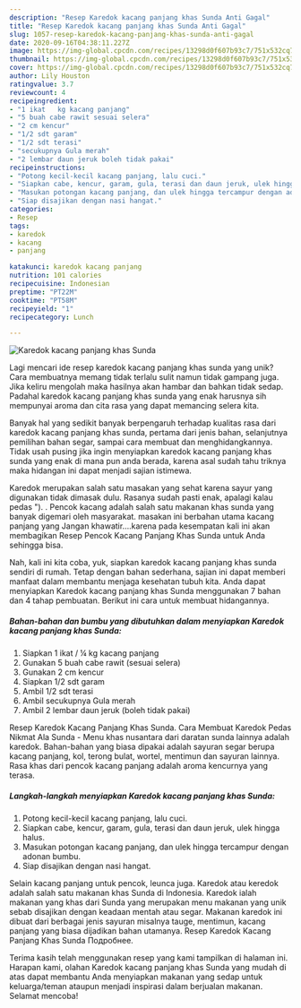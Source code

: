 ```yaml
---
description: "Resep Karedok kacang panjang khas Sunda Anti Gagal"
title: "Resep Karedok kacang panjang khas Sunda Anti Gagal"
slug: 1057-resep-karedok-kacang-panjang-khas-sunda-anti-gagal
date: 2020-09-16T04:38:11.227Z
image: https://img-global.cpcdn.com/recipes/13298d0f607b93c7/751x532cq70/karedok-kacang-panjang-khas-sunda-foto-resep-utama.jpg
thumbnail: https://img-global.cpcdn.com/recipes/13298d0f607b93c7/751x532cq70/karedok-kacang-panjang-khas-sunda-foto-resep-utama.jpg
cover: https://img-global.cpcdn.com/recipes/13298d0f607b93c7/751x532cq70/karedok-kacang-panjang-khas-sunda-foto-resep-utama.jpg
author: Lily Houston
ratingvalue: 3.7
reviewcount: 4
recipeingredient:
- "1 ikat   kg kacang panjang"
- "5 buah cabe rawit sesuai selera"
- "2 cm kencur"
- "1/2 sdt garam"
- "1/2 sdt terasi"
- "secukupnya Gula merah"
- "2 lembar daun jeruk boleh tidak pakai"
recipeinstructions:
- "Potong kecil-kecil kacang panjang, lalu cuci."
- "Siapkan cabe, kencur, garam, gula, terasi dan daun jeruk, ulek hingga halus."
- "Masukan potongan kacang panjang, dan ulek hingga tercampur dengan adonan bumbu."
- "Siap disajikan dengan nasi hangat."
categories:
- Resep
tags:
- karedok
- kacang
- panjang

katakunci: karedok kacang panjang 
nutrition: 101 calories
recipecuisine: Indonesian
preptime: "PT22M"
cooktime: "PT58M"
recipeyield: "1"
recipecategory: Lunch

---
```



![Karedok kacang panjang khas Sunda](https://img-global.cpcdn.com/recipes/13298d0f607b93c7/751x532cq70/karedok-kacang-panjang-khas-sunda-foto-resep-utama.jpg)

Lagi mencari ide resep karedok kacang panjang khas sunda yang unik? Cara membuatnya memang tidak terlalu sulit namun tidak gampang juga. Jika keliru mengolah maka hasilnya akan hambar dan bahkan tidak sedap. Padahal karedok kacang panjang khas sunda yang enak harusnya sih mempunyai aroma dan cita rasa yang dapat memancing selera kita.

Banyak hal yang sedikit banyak berpengaruh terhadap kualitas rasa dari karedok kacang panjang khas sunda, pertama dari jenis bahan, selanjutnya pemilihan bahan segar, sampai cara membuat dan menghidangkannya. Tidak usah pusing jika ingin menyiapkan karedok kacang panjang khas sunda yang enak di mana pun anda berada, karena asal sudah tahu triknya maka hidangan ini dapat menjadi sajian istimewa.

Karedok merupakan salah satu masakan yang sehat karena sayur yang digunakan tidak dimasak dulu. Rasanya sudah pasti enak, apalagi kalau pedas &#34;). . Pencok kacang adalah salah satu makanan khas sunda yang banyak digemari oleh masyarakat. masakan ini berbahan utama kacang panjang yang Jangan khawatir….karena pada kesempatan kali ini akan membagikan Resep Pencok Kacang Panjang Khas Sunda untuk Anda sehingga bisa.


Nah, kali ini kita coba, yuk, siapkan karedok kacang panjang khas sunda sendiri di rumah. Tetap dengan bahan sederhana, sajian ini dapat memberi manfaat dalam membantu menjaga kesehatan tubuh kita. Anda dapat menyiapkan Karedok kacang panjang khas Sunda menggunakan 7 bahan dan 4 tahap pembuatan. Berikut ini cara untuk membuat hidangannya.

<!--inarticleads1-->

##### Bahan-bahan dan bumbu yang dibutuhkan dalam menyiapkan Karedok kacang panjang khas Sunda:

1. Siapkan 1 ikat / ¼ kg kacang panjang
1. Gunakan 5 buah cabe rawit (sesuai selera)
1. Gunakan 2 cm kencur
1. Siapkan 1/2 sdt garam
1. Ambil 1/2 sdt terasi
1. Ambil secukupnya Gula merah
1. Ambil 2 lembar daun jeruk (boleh tidak pakai)


Resep Karedok Kacang Panjang Khas Sunda. Cara Membuat Karedok Pedas Nikmat Ala Sunda - Menu khas nusantara dari daratan sunda lainnya adalah karedok. Bahan-bahan yang biasa dipakai adalah sayuran segar berupa kacang panjang, kol, terong bulat, wortel, mentimun dan sayuran lainnya. Rasa khas dari pencok kacang panjang adalah aroma kencurnya yang terasa. 

<!--inarticleads2-->

##### Langkah-langkah menyiapkan Karedok kacang panjang khas Sunda:

1. Potong kecil-kecil kacang panjang, lalu cuci.
1. Siapkan cabe, kencur, garam, gula, terasi dan daun jeruk, ulek hingga halus.
1. Masukan potongan kacang panjang, dan ulek hingga tercampur dengan adonan bumbu.
1. Siap disajikan dengan nasi hangat.


Selain kacang panjang untuk pencok, leunca juga. Karedok atau keredok adalah salah satu makanan khas Sunda di Indonesia. Karedok ialah makanan yang khas dari Sunda yang merupakan menu makanan yang unik sebab disajikan dengan keadaan mentah atau segar. Makanan karedok ini dibuat dari berbagai jenis sayuran misalnya tauge, mentimun, kacang panjang yang biasa dijadikan bahan utamanya. Resep Karedok Kacang Panjang Khas Sunda Подробнее. 

Terima kasih telah menggunakan resep yang kami tampilkan di halaman ini. Harapan kami, olahan Karedok kacang panjang khas Sunda yang mudah di atas dapat membantu Anda menyiapkan makanan yang sedap untuk keluarga/teman ataupun menjadi inspirasi dalam berjualan makanan. Selamat mencoba!
